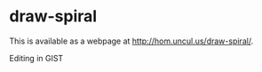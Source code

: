 draw-spiral
===========
This is available as a webpage at http://hom.uncul.us/draw-spiral/.

Editing in GIST